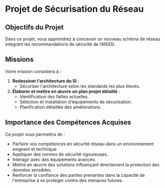 # Projet de Sécurisation du Réseau

## Objectifs du Projet
Dans ce projet, vous apprendrez à concevoir un nouveau schéma de réseau intégrant les recommandations de sécurité de l’ANSSI.

## Missions
Votre mission consistera à :
1. **Redessiner l’architecture du SI** :
   - Sécuriser l'architecture selon les standards les plus élevés.
2. **Élaborer et mettre en œuvre un plan projet détaillé** :
   - Identification des failles actuelles.
   - Sélection et installation d'équipements de sécurisation.
   - Planification détaillée des améliorations.

## Importance des Compétences Acquises
Ce projet vous permettra de :
- Parfaire vos compétences en sécurité réseau dans un environnement exigeant et technique.
- Appliquer des normes de sécurité rigoureuses.
- Interagir avec des équipements avancés.
- Mettre en œuvre des solutions influençant directement la protection des données sensibles.
- Renforcer la confiance des parties prenantes dans la capacité de l'entreprise à se protéger contre des menaces futures.
